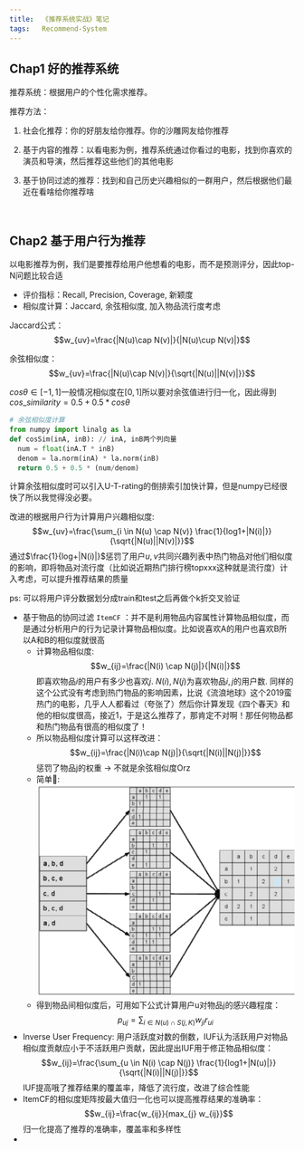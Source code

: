 ```yaml
---
title:	《推荐系统实战》笔记
tags:	Recommend-System
---
```


## Chap1 好的推荐系统

推荐系统：根据用户的个性化需求推荐。

推荐方法：

1. 社会化推荐：你的好朋友给你推荐。你的沙雕网友给你推荐

2. 基于内容的推荐：以看电影为例，推荐系统通过你看过的电影，找到你喜欢的演员和导演，然后推荐这些他们的其他电影

3. 基于协同过滤的推荐：找到和自己历史兴趣相似的一群用户，然后根据他们最近在看啥给你推荐啥


​		

## Chap2 基于用户行为推荐

以电影推荐为例，我们是要推荐给用户他想看的电影，而不是预测评分，因此top-N问题比较合适

- 评价指标：Recall, Precision, Coverage, 新颖度
- 相似度计算：Jaccard, 余弦相似度, 加入物品流行度考虑

Jaccard公式：$$w_{uv}=\frac{|N(u)\cap N(v)|}{|N(u)\cup N(v)|}$$

余弦相似度：$$w_{uv}=\frac{|N(u)\cap N(v)|}{\sqrt{|N(u)||N(v)|}}$$

$cos\theta \in [-1,1]$一般情况相似度在$[0,1]$所以要对余弦值进行归一化，因此得到$cos\_similarity=0.5+0.5*cos\theta$

```python
# 余弦相似度计算
from numpy import linalg as la
def cosSim(inA, inB): // inA, inB两个列向量
  num = float(inA.T * inB)
  denom = la.norm(inA) * la.norm(inB)
  return 0.5 + 0.5 * (num/denom)
```

计算余弦相似度时可以引入U-T-rating的倒排索引加快计算，但是numpy已经很快了所以我觉得没必要。

改进的根据用户行为计算用户兴趣相似度: $$w_{uv}=\frac{\sum_{i \in N(u) \cap N(v)} \frac{1}{log1+|N(i)|}}{\sqrt{|N(u)||N(v)|}}$$ 通过$\frac{1}{log+|N(i)|}$惩罚了用户$u,v$共同兴趣列表中热门物品对他们相似度的影响，即将物品对流行度（比如说近期热门排行榜topxxx这种就是流行度）计入考虑，可以提升推荐结果的质量

ps: 可以将用户评分数据划分成train和test之后再做个k折交叉验证

- 基于物品的协同过滤 `ItemCF` ：并不是利用物品内容属性计算物品相似度，而是通过分析用户的行为记录计算物品相似度。比如说喜欢A的用户也喜欢B所以A和B的相似度就很高
  - 计算物品相似度: $$w_{ij}=\frac{|N(i) \cap N(j)|}{|N(i)|}$$即喜欢物品$i$的用户有多少也喜欢$j$. $N(i),N(j)$为喜欢物品$i,j$的用户数. 同样的这个公式没有考虑到热门物品的影响因素，比说《流浪地球》这个2019蛮热门的电影，几乎人人都看过（夸张了）然后你计算发现《四个春天》和他的相似度很高，接近1，于是这么推荐了，那肯定不对啊！那任何物品都和热门物品有很高的相似度了！
  - 所以物品相似度计算可以这样改进：$$w_{ij}=\frac{|N(i)\cap N(j)|}{\sqrt{|N(i)||N(j)|}}$$ 惩罚了物品j的权重 -> 不就是余弦相似度Orz
  - 简单🌰: ![](img/rs-example.png)
  - 得到物品间相似度后，可用如下公式计算用户u对物品j的感兴趣程度：$$p_{uj}=\sum_{i \in N(u) \cap S(j,K)} w_{ji}r_{ui}$$
- Inverse User Frequency: 用户活跃度对数的倒数，IUF认为活跃用户对物品相似度贡献应小于不活跃用户贡献，因此提出IUF用于修正物品相似度：$$w_{ij}=\frac{\sum_{u \in N(i) \cap N(j)} \frac{1}{log1+|N(u)|}}{\sqrt{|N(i)||N(j)|}}$$ IUF提高哦了推荐结果的覆盖率，降低了流行度，改进了综合性能
- ItemCF的相似度矩阵按最大值归一化也可以提高推荐结果的准确率：$$w_{ij}=\frac{w_{ij}}{max_{j} w_{ij}}$$ 归一化提高了推荐的准确率，覆盖率和多样性
- 